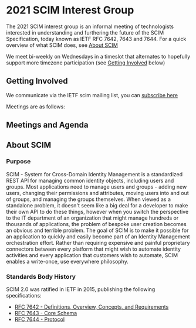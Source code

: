 # 2021 SCIM Interest Group
The 2021 SCIM interest group is an informal meeting of technologists interested in understanding and furthering the future of the SCIM Specification, today known as IETF RFC 7642, 7643 and 7644.  For a quick overview of what SCIM does, see [About SCIM](#about-scim)

We meet bi-weekly on Wednesdays in a timeslot that alternates to hopefully support more timezone participation (see [Getting Involved](#getting-involved) below)

## Getting Involved
We communicate via the IETF scim mailing list, you can [subscribe here](https://www.ietf.org/mailman/listinfo/scim)

Meetings are as follows:



## Meetings and Agenda 


## About SCIM
### Purpose
SCIM - System for Cross-Domain Identity Management is a standardized REST API for managing common identity objects, including users and groups. Most applications need to manage users and groups - adding new users, changing their permissions and attributes, moving users into and out of groups, and managing the groups themselves. When viewed as a standalone problem, it doesn't seem like a big deal for a developer to make their own API to do these things, however when you switch the perspective to the IT department of an organization that might manage hundreds or thousands of applications, the problem of bespoke user creation becomes an obvious and terrible problem.  The goal of SCIM is to make it possible for an application to quickly and easily become part of an Identity Management orchestration effort. Rather than requiring expensive and painful proprietary connectors between every platform that might wish to automate identity activities and every application that customers wish to automate, SCIM enables a write-once, use everywhere philosophy.  

### Standards Body History
  SCIM 2.0 was ratified in IETF in 2015, publishing the following specifications:
 * [RFC 7642 - Definitions, Overview, Concepts, and Requirements](https://tools.ietf.org/html/rfc7642)
 * [RFC 7643 - Core Schema](https://tools.ietf.org/html/rfc7643)
 * [RFC 7644 - Protocol](https://tools.ietf.org/html/rfc7644)



